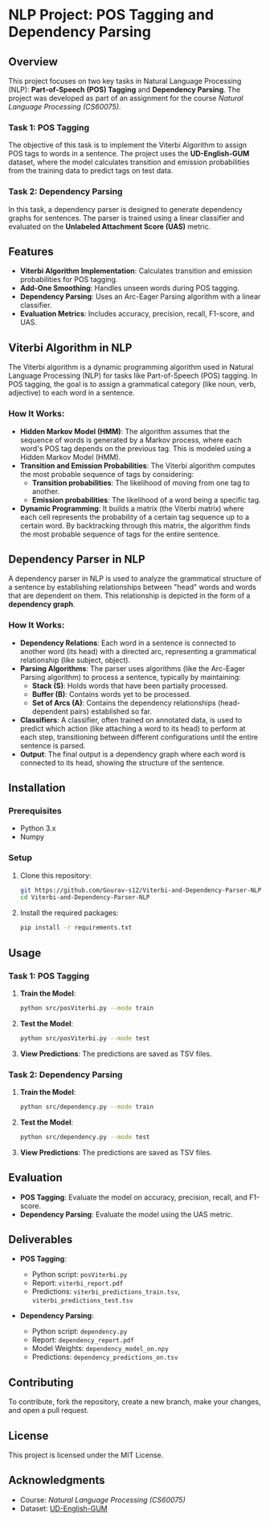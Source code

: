 # NLP Project: POS Tagging and Dependency Parsing

## Overview
This project focuses on two key tasks in Natural Language Processing (NLP): **Part-of-Speech (POS) Tagging** and **Dependency Parsing**. The project was developed as part of an assignment for the course *Natural Language Processing (CS60075)*.

### Task 1: POS Tagging
The objective of this task is to implement the Viterbi Algorithm to assign POS tags to words in a sentence. The project uses the **UD-English-GUM** dataset, where the model calculates transition and emission probabilities from the training data to predict tags on test data.

### Task 2: Dependency Parsing
In this task, a dependency parser is designed to generate dependency graphs for sentences. The parser is trained using a linear classifier and evaluated on the **Unlabeled Attachment Score (UAS)** metric.

## Features
- **Viterbi Algorithm Implementation**: Calculates transition and emission probabilities for POS tagging.
- **Add-One Smoothing**: Handles unseen words during POS tagging.
- **Dependency Parsing**: Uses an Arc-Eager Parsing algorithm with a linear classifier.
- **Evaluation Metrics**: Includes accuracy, precision, recall, F1-score, and UAS.

## Viterbi Algorithm in NLP
The Viterbi algorithm is a dynamic programming algorithm used in Natural Language Processing (NLP) for tasks like Part-of-Speech (POS) tagging. In POS tagging, the goal is to assign a grammatical category (like noun, verb, adjective) to each word in a sentence.

### How It Works:
- **Hidden Markov Model (HMM)**: The algorithm assumes that the sequence of words is generated by a Markov process, where each word's POS tag depends on the previous tag. This is modeled using a Hidden Markov Model (HMM).
- **Transition and Emission Probabilities**: The Viterbi algorithm computes the most probable sequence of tags by considering:
  - **Transition probabilities**: The likelihood of moving from one tag to another.
  - **Emission probabilities**: The likelihood of a word being a specific tag.
- **Dynamic Programming**: It builds a matrix (the Viterbi matrix) where each cell represents the probability of a certain tag sequence up to a certain word. By backtracking through this matrix, the algorithm finds the most probable sequence of tags for the entire sentence.

## Dependency Parser in NLP
A dependency parser in NLP is used to analyze the grammatical structure of a sentence by establishing relationships between "head" words and words that are dependent on them. This relationship is depicted in the form of a **dependency graph**.

### How It Works:
- **Dependency Relations**: Each word in a sentence is connected to another word (its head) with a directed arc, representing a grammatical relationship (like subject, object).
- **Parsing Algorithms**: The parser uses algorithms (like the Arc-Eager Parsing algorithm) to process a sentence, typically by maintaining:
  - **Stack (S)**: Holds words that have been partially processed.
  - **Buffer (B)**: Contains words yet to be processed.
  - **Set of Arcs (A)**: Contains the dependency relationships (head-dependent pairs) established so far.
- **Classifiers**: A classifier, often trained on annotated data, is used to predict which action (like attaching a word to its head) to perform at each step, transitioning between different configurations until the entire sentence is parsed.
- **Output**: The final output is a dependency graph where each word is connected to its head, showing the structure of the sentence.

## Installation

### Prerequisites
- Python 3.x
- Numpy

### Setup
1. Clone this repository:
    ```bash
    git https://github.com/Gourav-s12/Viterbi-and-Dependency-Parser-NLP
    cd Viterbi-and-Dependency-Parser-NLP
    ```
2. Install the required packages:
    ```bash
    pip install -r requirements.txt
    ```

## Usage

### Task 1: POS Tagging
1. **Train the Model**:
    ```bash
    python src/posViterbi.py --mode train
    ```
2. **Test the Model**:
    ```bash
    python src/posViterbi.py --mode test
    ```
3. **View Predictions**:
    The predictions are saved as TSV files.

### Task 2: Dependency Parsing
1. **Train the Model**:
    ```bash
    python src/dependency.py --mode train
    ```
2. **Test the Model**:
    ```bash
    python src/dependency.py --mode test
    ```
3. **View Predictions**:
    The predictions are saved as TSV files.

## Evaluation

- **POS Tagging**: Evaluate the model on accuracy, precision, recall, and F1-score.
- **Dependency Parsing**: Evaluate the model using the UAS metric.

## Deliverables

- **POS Tagging**:
  - Python script: `posViterbi.py`
  - Report: `viterbi_report.pdf`
  - Predictions: `viterbi_predictions_train.tsv`, `viterbi_predictions_test.tsv`
  
- **Dependency Parsing**:
  - Python script: `dependency.py`
  - Report: `dependency_report.pdf`
  - Model Weights: `dependency_model_on.npy`
  - Predictions: `dependency_predictions_on.tsv`

## Contributing
To contribute, fork the repository, create a new branch, make your changes, and open a pull request.

## License
This project is licensed under the MIT License.

## Acknowledgments
- Course: *Natural Language Processing (CS60075)*
- Dataset: [UD-English-GUM](https://drive.google.com/file/d/1Pc8FU-VdDP8tZIR1V0PxCmiUYFAE1-d5/view?usp=sharing)
